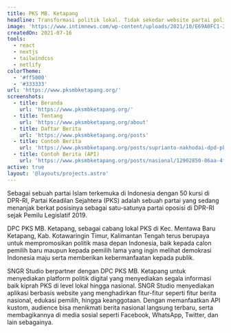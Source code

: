 ```yaml
---
title: PKS MB. Ketapang
headline: Transformasi politik lokal. Tidak sekedar website partai politik.
image: 'https://www.intimnews.com/wp-content/uploads/2021/10/E69A0FC1-2A26-4D3B-8D7B-F06A82EEC192.jpeg'
createdOn: 2021-07-16
tools:
  - react
  - nextjs
  - tailwindcss
  - netlify
colorTheme:
  - '#ff5000'
  - '#333333'
url: 'https://www.pksmbketapang.org/'
screenshots:
  - title: Beranda
    url: 'https://www.pksmbketapang.org/'
  - title: Tentang
    url: 'https://www.pksmbketapang.org/about'
  - title: Daftar Berita
    url: 'https://www.pksmbketapang.org/posts'
  - title: Contoh Berita
    url: 'https://www.pksmbketapang.org/posts/suprianto-nakhodai-dpd-pks-kabupaten-kotim-2020-2024'
  - title: Contoh Berita (API)
    url: 'https://www.pksmbketapang.org/posts/nasional/12902850-86aa-4fb7-ba41-c414c57f8a92'
active: true
layout: '@layouts/projects.astro'
---
```


Sebagai sebuah partai Islam terkemuka di Indonesia dengan 50 kursi di DPR-RI, Partai Keadilan Sejahtera (PKS) adalah sebuah partai yang sedang menanjak berkat posisinya sebagai satu-satunya partai oposisi di DPR-RI sejak Pemilu Legislatif 2019.

DPC PKS MB. Ketapang, sebagai cabang lokal PKS di Kec. Mentawa Baru Ketapang, Kab. Kotawaringin Timur, Kalimantan Tengah terus berupaya untuk mempromosikan politik masa depan Indonesia, baik kepada calon pemilih baru maupun kepada pemilih lama yang ingin melihat demokrasi Indonesia maju serta memberikan kebermanfaatan kepada publik.

SNGR Studio berpartner dengan DPC PKS MB. Ketapang untuk menyediakan platform politik digital yang menyediakan segala informasi baik kiprah PKS di level lokal hingga nasional. SNGR Studio menyediakan aplikasi berbasis website yang menghadirkan fitur-fitur seperti fitur berita nasional, edukasi pemilih, hingga keanggotaan. Dengan memanfaatkan API kustom, audience bisa menikmati berita nasional langsung terbaru, serta membagikannya di media sosial seperti Facebook, WhatsApp, Twitter, dan lain sebagainya.

